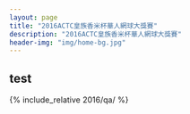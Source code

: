 ```yaml
---
layout: page
title: "2016ACTC皇族香米杯華人網球大獎賽"
description: "2016ACTC皇族香米杯華人網球大獎賽"
header-img: "img/home-bg.jpg"
---
```



## test

{% include_relative 2016/qa/ %}
